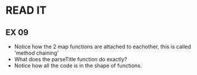 # READ IT
## EX 09
* Notice how the 2 map functions are attached to eachother, this is called 'method chaining'
* What does the parseTitle function do exactly?
* Notice how all the code is in the shape of functions.